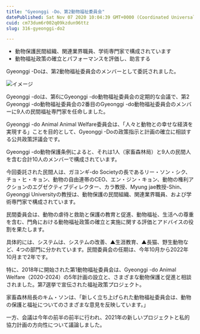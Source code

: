 ```yaml
---
title: "Gyeonggi -Do、第2動物福祉委員会"
datePublished: Sat Nov 07 2020 10:04:39 GMT+0000 (Coordinated Universal Time)
cuid: cm73dum6r002q09kzdun96ttz
slug: 316-gyeonggi-do2

---
```



- 動物保護民間組織、関連業界職員、学術専門家で構成されています
- 動物福祉政策の確立とパフォーマンスを評価し、助言する

Gyeonggi -Doは、第2動物福祉委員会のメンバーとして委託されました。

![イメージ](https://cdn.hashnode.com/res/hashnode/image/upload/v1739453745651/bae78ad7-f16c-49e9-8b80-cd1303867091.jpeg)

Gyeonggi -doは、第6にGyeonggi -do動物福祉委員会の定期的な会議で、第2 Gyeonggi -do動物福祉委員会の2番目のGyeonggi -do動物福祉委員会のメンバーに9人の民間福祉専門家を任命しました。

Gyeonggi -do Animal Animal Welfare委員会は、「人々と動物との幸せな経済を実現する」ことを目的として、Gyeonggi -Doの政策指示と計画の確立に相談する公共政策評議会です。

Gyeonggi -do動物保護条例によると、それは1人（家畜森林局）と9人の民間人を含む合計10人のメンバーで構成されています。

今回委託された民間人は、ガヨンギ-do Societyの長であるリー・ソン・シク、チョ・ヒ・キョン、動物の自由連帯のCEO、エン・ジン・キョン、動物の権利アクションのエグゼクティブディレクター、カラ教授、Myung jae教授-Shin、Gyeonggi Universityの教授は、動物保護の民間組織、関連業界職員、および学術専門家で構成されています。

民間委員会は、動物の虐待と救助と保護の教育と促進、動物福祉、生活への尊重を含む、門角における動物福祉政策の確立と実施に関する評価とアドバイスの役割を果たします。

具体的には、システムは、システムの改善、▲生涯教育、▲長猫、野生動物など、4つの部門に分かれています。民間委員会の任期は、今年10月から2022年10月まで2年です。

特に、2018年に開始された第1動物福祉委員会は、Gyeonggi -do Animal Welfare（2020-2024）の5年計画の設立と、さまざまな動物保護と促進と相談されました。第7選挙で宣伝された福祉政策プロジェクト。

家畜森林局長のキム・ソンは、「新しく立ち上げられた動物福祉委員会は、動物の保護と福祉についてのさまざまな意見を反映しています。」

一方、会議は今年の前半の前半に行われ、2021年の新しいプロジェクトと私的協力計画の方向性について議論しました。